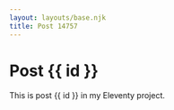 ```yaml
---
layout: layouts/base.njk
title: Post 14757
---
```


# Post {{ id }}

This is post {{ id }} in my Eleventy project.
